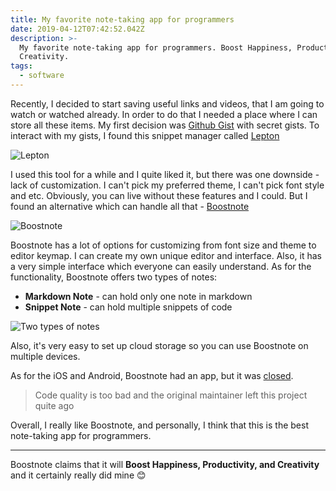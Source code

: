 ```yaml
---
title: My favorite note-taking app for programmers
date: 2019-04-12T07:42:52.042Z
description: >-
  My favorite note-taking app for programmers. Boost Happiness, Productivity and
  Creativity.
tags:
  - software
---
```

Recently, I decided to start saving useful links and videos, that I am going to watch or watched already. In order to do that I needed a place where I can store all these items. My first decision was [Github Gist](https://gist.github.com/) with secret gists.
To interact with my gists, I found this snippet manager called [Lepton](https://github.com/hackjutsu/Lepton)

![Lepton](/images/uploads/my-favorite-note-taking-app-for-programmers__lepton.png "Lepton")


I used this tool for a while and I quite liked it, but there was one downside - lack of customization. I can't pick my preferred theme, I can't pick font style and etc. Obviously, you can live without these features and I could. But I found an alternative which can handle all that - [Boostnote](https://boostnote.io/)

![Boostnote](/images/uploads/my-favorite-note-taking-app-for-programmers__boostnote.png "Boostnote")

Boostnote has a lot of options for customizing from font size and theme to editor keymap. I can create my own unique editor and interface. Also, it has a very simple interface which everyone can easily understand. As for the functionality, Boostnote offers two types of notes: 

  - **Markdown Note** - can hold only one note in markdown
  - **Snippet Note** - can hold multiple snippets of code

![Two types of notes](/images/uploads/my-favorite-note-taking-app-for-programmers__boostnote_two_types.png "Two types of notes")

Also, it's very easy to set up cloud storage so you can use Boostnote on multiple devices.

As for the iOS and Android, Boostnote had an app, but it was [closed](https://github.com/BoostIO/boostnote-mobile#temporary-stop).
> Code quality is too bad and the original maintainer left this project quite ago

Overall, I really like Boostnote, and personally, I think that this is the best note-taking app for programmers.

---

Boostnote claims that it will **Boost Happiness, Productivity, and Creativity** and it certainly really did mine 😊
